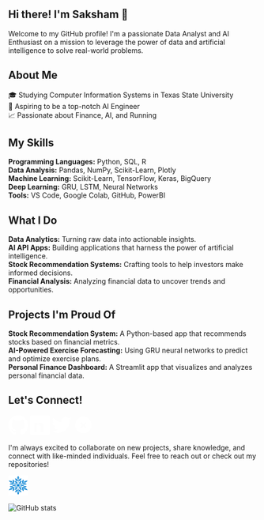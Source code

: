 ## Hi there! I'm Saksham 👋
Welcome to my GitHub profile! I'm a passionate Data Analyst and AI Enthusiast on a mission to leverage the power of data and artificial intelligence to solve real-world problems.

## About Me
🎓 Studying Computer Information Systems in Texas State University  
💼 Aspiring to be a top-notch AI Engineer  
📈 Passionate about Finance, AI, and Running  

## My Skills
**Programming Languages:** Python, SQL, R  
**Data Analysis:** Pandas, NumPy, Scikit-Learn, Plotly  
**Machine Learning:** Scikit-Learn, TensorFlow, Keras, BigQuery  
**Deep Learning:** GRU, LSTM, Neural Networks  
**Tools:** VS Code, Google Colab, GitHub, PowerBI

## What I Do
**Data Analytics:** Turning raw data into actionable insights.  
**AI API Apps:** Building applications that harness the power of artificial intelligence.  
**Stock Recommendation Systems:** Crafting tools to help investors make informed decisions.  
**Financial Analysis:** Analyzing financial data to uncover trends and opportunities.  

## Projects I'm Proud Of
**Stock Recommendation System:** A Python-based app that recommends stocks based on financial metrics.  
**AI-Powered Exercise Forecasting:** Using GRU neural networks to predict and optimize exercise plans.  
**Personal Finance Dashboard:** A Streamlit app that visualizes and analyzes personal financial data.  

## Let's Connect! 
[<svg role="img" viewBox="0 0 24 24" width="40" height="40" xmlns="http://www.w3.org/2000/svg"><path fill="#FFFFFF" d="M12 .297c-6.63 0-12 5.373-12 12 0 5.303 3.438 9.8 8.205 11.387.6.113.82-.258.82-.577v-2.234c-3.338.726-4.033-1.416-4.033-1.416-.546-1.387-1.333-1.756-1.333-1.756-1.087-.744.083-.729.083-.729 1.205.084 1.837 1.238 1.837 1.238 1.07 1.835 2.81 1.306 3.495.998.107-.776.418-1.306.762-1.606-2.665-.3-5.466-1.333-5.466-5.93 0-1.311.468-2.381 1.235-3.22-.123-.302-.535-1.52.117-3.166 0 0 1.007-.322 3.301 1.23.957-.266 1.98-.399 3-.405 1.02.006 2.043.139 3 .405 2.291-1.552 3.297-1.23 3.297-1.23.653 1.647.24 2.865.118 3.166.77.839 1.234 1.909 1.234 3.22 0 4.61-2.807 5.625-5.48 5.92.43.372.823 1.103.823 2.222v3.293c0 .322.217.694.824.576C20.565 22.092 24 17.592 24 12.297c0-6.627-5.373-12-12-12"></path></svg>](https://github.com/Tar-ive)
[<svg role="img" viewBox="0 0 24 24" width="40" height="40" xmlns="http://www.w3.org/2000/svg"><path fill="#FFFFFF" d="M22.23 0H1.77C.79 0 0 .77 0 1.72v20.56C0 23.23.79 24 1.77 24h20.46c.98 0 1.77-.77 1.77-1.72V1.72C24 .77 23.21 0 22.23 0zm-6.4 20.48h-3.62v-5.76c0-1.38-.02-3.16-1.93-3.16-1.93 0-2.23 1.5-2.23 3.06v5.86H5.43V9.16h3.48v1.54h.05c.49-.93 1.68-1.92 3.46-1.92 3.71 0 4.39 2.44 4.39 5.6v6.1h-.01z"></path></svg>](https://www.linkedin.com/in/saksham-adhikari-4727571b5/)
[<svg role="img" viewBox="0 0 24 24" width="40" height="40" xmlns="http://www.w3.org/2000/svg"><path fill="#FFFFFF" d="M23.954 4.569c-.885.39-1.83.654-2.825.775 1.014-.609 1.794-1.574 2.163-2.723-.95.555-2.005.959-3.127 1.184-.897-.957-2.178-1.555-3.594-1.555-2.717 0-4.92 2.203-4.92 4.917 0 .39.045.765.13 1.124-4.083-.205-7.699-2.158-10.125-5.134-.422.722-.666 1.562-.666 2.457 0 1.694.86 3.188 2.169 4.065-.798-.025-1.55-.244-2.205-.609v.061c0 2.364 1.681 4.337 3.918 4.78-.409.111-.84.171-1.285.171-.314 0-.615-.03-.916-.086.617 1.926 2.415 3.328 4.543 3.366-1.665 1.305-3.757 2.082-6.033 2.082-.39 0-.779-.023-1.17-.069 2.151 1.384 4.704 2.192 7.444 2.192 8.933 0 13.82-7.403 13.82-13.82 0-.21-.004-.423-.015-.633.949-.688 1.771-1.55 2.421-2.533z"></path></svg>](https://twitter.com/Saksham_adh)
[<svg role="img" viewBox="0 0 24 24" width="40" height="40" xmlns="http://www.w3.org/2000/svg"><path fill="#FFFFFF" d="M12 2a10 10 0 100 20 10 10 0 000-20zm3.707 12.293l-1.414 1.414L12 13.414l-2.293 2.293-1.414-1.414L10.586 12 8.293 9.707l1.414-1.414L12 10.586l2.293-2.293 1.414 1.414L13.414 12l2.293 2.293z"></path></svg>](https://thefinfinity.com/)


I'm always excited to collaborate on new projects, share knowledge, and connect with like-minded individuals. Feel free to reach out or check out my repositories!

<a href='https://archiveprogram.github.com/'><img src='https://raw.githubusercontent.com/acervenky/animated-github-badges/master/assets/acbadge.gif' width='40' height='40'></a> 

![GitHub stats](https://github-readme-stats.vercel.app/api?username=Tar-ive&show_icons=true)
